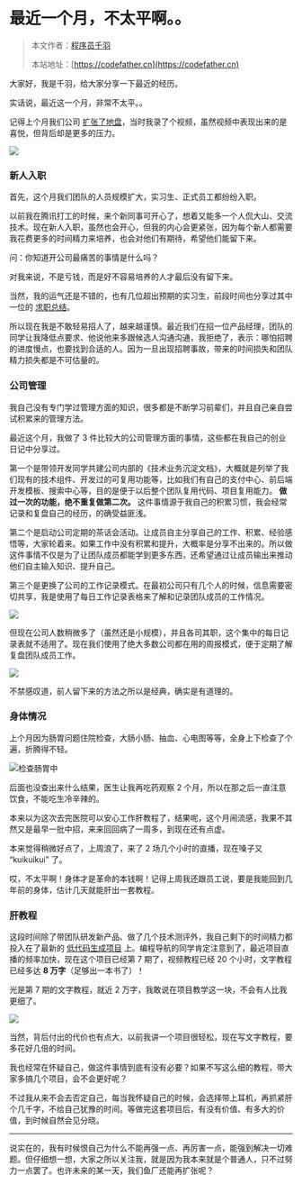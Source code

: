 # 最近一个月，不太平啊。。

> 本文作者：[程序员千羽](https://yuyuanweb.feishu.cn/wiki/Abldw5WkjidySxkKxU2cQdAtnah)
>
> 本站地址：[https://codefather.cn](https://codefather.cn)

大家好，我是千羽，给大家分享一下最近的经历。

实话说，最近这一个月，非常不太平。。

记得上个月我们公司 [扩张了地盘](https://mp.weixin.qq.com/s?__biz=MzI1NDczNTAwMA==&mid=2247553351&idx=1&sn=3baa823106ba889430f425d267c6b875&chksm=e9c2f6b0deb57fa610855261db5eb57c7ccc0c5b3d942d2185da2aa4d07c3c536f0dbea4cb0a&token=279023209&lang=zh_CN#rd)，当时我录了个视频，虽然视频中表现出来的是喜悦，但背后却是更多的压力。

![](https://pic.yupi.icu/1/640-20231217224555591.png)



### 新人入职

首先，这个月我们团队的人员规模扩大，实习生、正式员工都纷纷入职。

以前我在腾讯打工的时候，来个新同事可开心了，想着又能多一个人侃大山、交流技术。现在新人入职，虽然也会开心，但我的内心会更紧张，因为每个新人都需要我花费更多的时间精力来培养，也会对他们有期待，希望他们能留下来。

问：你知道开公司最痛苦的事情是什么吗？

对我来说，不是亏钱，而是好不容易培养的人才最后没有留下来。

当然，我的运气还是不错的，也有几位超出预期的实习生，前段时间也分享过其中一位的 [求职总结](https://mp.weixin.qq.com/s?__biz=MzI1NDczNTAwMA==&mid=2247554874&idx=1&sn=c663790efe7ebbfed56266b78336d655&chksm=e9c2f0cddeb579db0f4c3156b9d4647a856d0339aaac1666764fbe911d58df7913033f0f8b27&token=279023209&lang=zh_CN#rd)。

所以现在我是不敢轻易招人了，越来越谨慎。最近我们在招一位产品经理，团队的同学让我降低点要求、他说他来多跟候选人沟通沟通，我拒绝了，表示：哪怕招聘的进度慢点，也要找到合适的人。因为一旦出现招聘事故，带来的时间损失和团队精力损失都是不可估量的。



### 公司管理

我自己没有专门学过管理方面的知识，很多都是不断学习前辈们，并且自己亲自尝试积累来的管理方法。

最近这个月，我做了 3 件比较大的公司管理方面的事情，这些都在我自己的创业日记中分享过。

第一个是带领开发同学共建公司内部的《技术业务沉淀文档》，大概就是列举了我们现有的技术组件、开发过的可复用功能等，比如我们有自己的支付中心、前后端开发模板、搜索中心等，目的是便于以后整个团队复用代码、项目复用能力。 **做过一次的功能，绝不重复做第二次。** 这件事情源于我自己的积累习惯，我会经常记录和复盘自己的经历，的确受益匪浅。

第二个是启动公司定期的茶话会活动。让成员自主分享自己的工作、积累、经验感悟等，大家轮着来。如果工作中没有积累和提升，大概率是分享不出来的。所以做这件事情不仅是为了让团队成员都能学到更多东西，还希望通过让成员输出来推动他们自主输入知识、提升自己。

第三个是更换了公司的工作记录模式。在最初公司只有几个人的时候，信息需要密切共享，我是使用了每日工作记录表格来了解和记录团队成员的工作情况。

![](https://pic.yupi.icu/1/1&e=1706716799&s=jvymjjvyytyvmv&token=kIxbL07-8jAj8w1n4s9zv64FuZZNEATmlU_Vm6zD:oIxJihpwiBA6kWVhJ3bepqH1Yh4=.png)

但现在公司人数稍微多了（虽然还是小规模），并且各司其职，这个集中的每日记录表就不适用了。现在我们使用了绝大多数公司都在用的周报模式，便于定期了解复盘团队成员工作。 

![](https://pic.yupi.icu/1/1&e=1706716799&s=jvymjjvyytyvmv&token=kIxbL07-8jAj8w1n4s9zv64FuZZNEATmlU_Vm6zD:Lrwpu0o3Td6Qjy9fgn8p-pJnmMk=.png)

不禁感叹道，前人留下来的方法之所以是经典，确实是有道理的。



### 身体情况

上个月因为肠胃问题住院检查，大肠小肠、抽血、心电图等等，全身上下检查了个遍，折腾得不轻。

![检查肠胃中](https://pic.yupi.icu/1/75&e=1706716799&s=jvymjjvyytyvmv&token=kIxbL07-8jAj8w1n4s9zv64FuZZNEATmlU_Vm6zD:KM3jDN22YBT9oSgVCwhWjTNCA0o=.jpeg)

后面也没查出来什么结果，医生让我再吃药观察 2 个月，所以在那之后一直注意饮食，不能吃生冷辛辣的。

本来以为这次去完医院可以安心工作肝教程了，结果呢，这个月闹流感，我果不其然又是最早一批中招，来来回回病了一周多，到现在还有点虚。

本来觉得稍微好点了，上周浪了，来了 2 场几个小时的直播，现在嗓子又 “kuikuikui” 了。

哎，不太平啊！身体才是革命的本钱啊！记得上周我还跟员工说，要是我能回到几年前的身体，估计几天就能肝出一套教程。



### 肝教程

这段时间除了带团队研发新产品、做了几个技术测评外，我自己剩下的时间精力都投入在了最新的 [低代码生成项目](https://mp.weixin.qq.com/s?__biz=MzI1NDczNTAwMA==&mid=2247554978&idx=2&sn=f3ad98a74b224d51220465e55186016f&chksm=e9c2f055deb579439d0632753b13cee121481a13cb240cbf869fdc03f70227957e545ebec7a6&token=279023209&lang=zh_CN#rd) 上。编程导航的同学肯定注意到了，最近项目直播的频率加快，现在这个项目已经第 7 期了，视频教程已经 20 个小时，文字教程已经多达 **8 万字**（足够出一本书了）！

光是第 7 期的文字教程，就近 2 万字，我敢说在项目教学这一块，不会有人比我更细了。

![](https://pic.yupi.icu/1/image-20231217225941940.png)

当然，背后付出的代价也有点大，以前我讲一个项目很轻松，现在写文字教程，要多花好几倍的时间。

我也经常在怀疑自己，做这件事情到底有没有必要？如果不写这么细的教程，带大家多搞几个项目，会不会更好呢？

不过我从来不会去否定自己，每当我怀疑自己的时候，会选择带上耳机，再抓紧肝个几千字，不给自己犹豫的时间。等做完这套项目后，有没有价值、有多大的价值，到时候自然会见分晓。



---



说实在的，我有时候恨自己为什么不能再强一点、再厉害一点，能强到解决一切难题。但仔细想一想，大家之所以关注我，就是因为我本来就是个普通人，只不过努力一点罢了。也许未来的某一天，我们鱼厂还能再扩张呢？